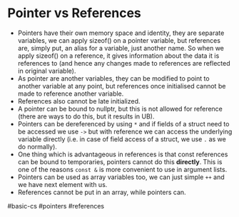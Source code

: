 # Pointer vs References
- Pointers have their own memory space and identity, they are separate variables, we can apply sizeof() on a pointer variable, but references are, simply put, an alias for a variable, just another name. So when we apply sizeof() on a reference, it gives information about the data it is references to (and hence any changes made to references are reflected in original variable).
- As pointer are another variables, they can be modified to point to another variable at any point, but references once initialised cannot be made to reference another variable.
- References also cannot be late initialized.
- A pointer can be bound to nullptr, but this is not allowed for reference (there are ways to do this, but it results in UB).
- Pointers can be dereferenced by using `*` and if fields of a struct need to be accessed we use `->` but with reference we can access the underlying variable directly (i.e. in case of field access of a struct, we use `.` as we do normally).
- One thing which is advantageous in references is that const references can be bound to temporaries, pointers cannot do this **directly**. This is one of the reasons `const &` is more convenient to use in argument lists.
- Pointers can be used as array variables too, we can just simple `++` and we have next element with us.
- References cannot be put in an array, while pointers can.

#basic-cs #pointers #references
